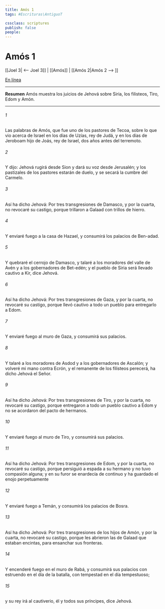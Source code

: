 ```yaml
---
title: Amós 1
tags: #Escrituras\AntiguoT

cssclass: scriptures
publish: false
people:
---
```


# Amós 1
[[Joel 3| <-- Joel 3]] | [[Amós]] | [[Amós 2|Amós 2 --> ]]

[En línea](https://churchofjesuschrist.org/study/scriptures/ot/amos/1?lang=spa)

---
__Resumen__
Amós muestra los juicios de Jehová sobre Siria, los filisteos, Tiro, Edom y Amón.

---
###### 1 
Las palabras de Amós, que fue uno de los pastores de Tecoa, sobre lo que vio acerca de Israel en los días de Uzías, rey de Judá, y en los días de Jeroboam hijo de Joás, rey de Israel, dos años antes del terremoto.

###### 2 
Y dijo: Jehová rugirá desde Sion y dará su voz desde Jerusalén; y los pastizales de los pastores estarán de duelo, y se secará la cumbre del Carmelo.

###### 3 
Así ha dicho Jehová: Por tres transgresiones de Damasco, y por la cuarta, no revocaré su castigo, porque trillaron a Galaad con trillos de hierro.

###### 4 
Y enviaré fuego a la casa de Hazael, y consumirá los palacios de Ben-adad.

###### 5 
Y quebraré el cerrojo de Damasco, y talaré a los moradores del valle de Avén y a los gobernadores de Bet-edén; y el pueblo de Siria será llevado cautivo a Kir, dice Jehová.

###### 6 
Así ha dicho Jehová: Por tres transgresiones de Gaza, y por la cuarta, no revocaré su castigo, porque llevó cautivo a todo un pueblo para entregarlo a Edom.

###### 7 
Y enviaré fuego al muro de Gaza, y consumirá sus palacios.

###### 8 
Y talaré a los moradores de Asdod y a los gobernadores de Ascalón; y volveré mi mano contra Ecrón, y el remanente de los filisteos perecerá, ha dicho Jehová el Señor.

###### 9 
Así ha dicho Jehová: Por tres transgresiones de Tiro, y por la cuarta, no revocaré su castigo, porque entregaron a todo un pueblo cautivo a Edom y no se acordaron del pacto de hermanos.

###### 10 
Y enviaré fuego al muro de Tiro, y consumirá sus palacios.

###### 11 
Así ha dicho Jehová: Por tres transgresiones de Edom, y por la cuarta, no revocaré su castigo, porque persiguió a espada a su hermano y no tuvo compasión alguna; y en su furor se enardecía de continuo y ha guardado el enojo perpetuamente

###### 12 
Y enviaré fuego a Temán, y consumirá los palacios de Bosra.

###### 13 
Así ha dicho Jehová: Por tres transgresiones de los hijos de Amón, y por la cuarta, no revocaré su castigo, porque les abrieron  las de Galaad que estaban encintas, para ensanchar sus fronteras.

###### 14 
Y encenderé fuego en el muro de Rabá, y consumirá sus palacios con estruendo en el día de la batalla, con tempestad en el día tempestuoso;

###### 15 
y su rey irá al cautiverio, él y todos sus príncipes, dice Jehová.


